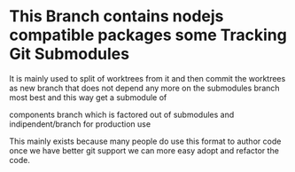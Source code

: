 # This Branch contains nodejs compatible packages some Tracking Git Submodules
It is mainly used to split of worktrees from it and then commit the worktrees as new branch
that does not depend any more on the submodules branch most best and this way get a submodule of

components branch which is factored out of submodules and indipendent/branch for production use

This mainly exists because many people do use this format to author code once we have better git support
we can more easy adopt and refactor the code.
